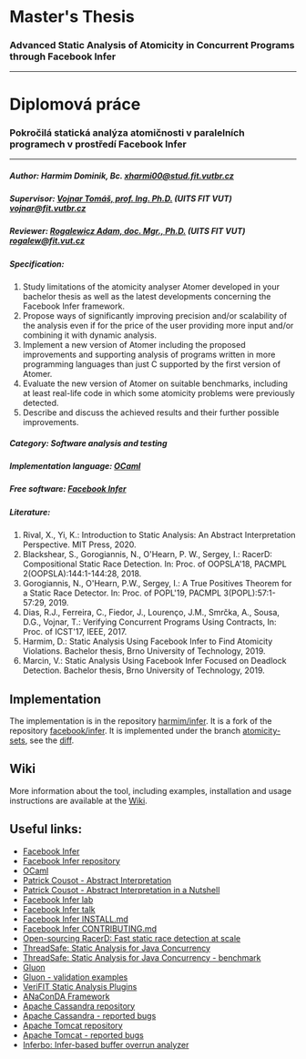 # Master's Thesis
### Advanced Static Analysis of Atomicity in Concurrent Programs through Facebook Infer

---

# Diplomová práce
### Pokročilá statická analýza atomičnosti v paralelních programech v prostředí Facebook Infer

---

##### Author: Harmim Dominik, Bc. <xharmi00@stud.fit.vutbr.cz>

##### Supervisor: [Vojnar Tomáš, prof. Ing. Ph.D.](https://www.fit.vutbr.cz/~vojnar) (UITS FIT VUT) <vojnar@fit.vutbr.cz>

##### Reviewer: [Rogalewicz Adam, doc. Mgr., Ph.D.](https://www.fit.vutbr.cz/~rogalew) (UITS FIT VUT) <rogalew@fit.vut.cz>

##### Specification:
1. Study limitations of the atomicity analyser Atomer developed in your bachelor
   thesis as well as the latest developments concerning the Facebook Infer
   framework.
2. Propose ways of significantly improving precision and/or scalability of the
   analysis even if for the price of the user providing more input and/or
   combining it with dynamic analysis.
3. Implement a new version of Atomer including the proposed improvements and
   supporting analysis of programs written in more programming languages than
   just C supported by the first version of Atomer.
4. Evaluate the new version of Atomer on suitable benchmarks, including at least
   real-life code in which some atomicity problems were previously detected.
5. Describe and discuss the achieved results and their further possible
   improvements.

##### Category: Software analysis and testing

##### Implementation language: [OCaml](https://ocaml.org)

##### Free software: [Facebook Infer](https://fbinfer.com)

##### Literature:
1. Rival, X., Yi, K.: Introduction to Static Analysis: An Abstract
   Interpretation Perspective. MIT Press, 2020.
2. Blackshear, S., Gorogiannis, N., O'Hearn, P. W., Sergey, I.: RacerD:
   Compositional Static Race Detection. In: Proc. of OOPSLA'18,
   PACMPL 2(OOPSLA):144:1-144:28, 2018.
3. Gorogiannis, N., O'Hearn, P.W., Sergey, I.: A True Positives Theorem for a
   Static Race Detector. In: Proc. of POPL'19, PACMPL 3(POPL):57:1-57:29, 2019.
4. Dias, R.J., Ferreira, C., Fiedor, J., Lourenço, J.M., Smrčka, A., Sousa,
   D.G., Vojnar, T.: Verifying Concurrent Programs Using Contracts, In: Proc.
   of ICST'17, IEEE, 2017.
5. Harmim, D.: Static Analysis Using Facebook Infer to Find Atomicity
   Violations. Bachelor thesis, Brno University of Technology, 2019.
6. Marcin, V.: Static Analysis Using Facebook Infer Focused on Deadlock
   Detection. Bachelor thesis, Brno University of Technology, 2019.

## Implementation
The implementation is in the repository
[harmim/infer](https://github.com/harmim/infer). It is a fork of the repository
[facebook/infer](https://github.com/facebook/infer). It is implemented under
the branch
[atomicity-sets](https://github.com/harmim/infer/tree/atomicity-sets), see the
[diff](https://github.com/facebook/infer/compare/master...harmim:atomicity-sets).

## Wiki
More information about the tool, including examples, installation and usage
instructions are available at the
[Wiki](https://github.com/harmim/infer/wiki/Atomer:-Atomicity-Violations-Analyser).

## Useful links:
- [Facebook Infer](https://fbinfer.com)
- [Facebook Infer repository](https://github.com/facebook/infer)
- [OCaml](https://ocaml.org)
- [Patrick Cousot - Abstract Interpretation](https://www.di.ens.fr/~cousot/AI)
- [Patrick Cousot - Abstract Interpretation in a Nutshell](https://www.di.ens.fr/~cousot/AI/IntroAbsInt.html)
- [Facebook Infer lab](https://github.com/facebook/infer/tree/master/infer/src/labs)
- [Facebook Infer talk](https://atscaleconference.com/videos/getting-the-most-out-of-static-analyzers)
- [Facebook Infer INSTALL.md](https://github.com/facebook/infer/blob/master/INSTALL.md)
- [Facebook Infer CONTRIBUTING.md](https://github.com/facebook/infer/blob/master/CONTRIBUTING.md)
- [Open-sourcing RacerD: Fast static race detection at scale](https://code.fb.com/android/open-sourcing-racerd-fast-static-race-detection-at-scale)
- [ThreadSafe: Static Analysis for Java Concurrency](https://bentnib.org/threadsafe.html)
- [ThreadSafe: Static Analysis for Java Concurrency - benchmark](https://researcher.watson.ibm.com/researcher/view_person_subpage.php?id=5722)
- [Gluon](https://github.com/trxsys/gluon)
- [Gluon - validation examples](https://github.com/trxsys/gluon/tree/master/test/validation)
- [VeriFIT Static Analysis Plugins](http://www.fit.vutbr.cz/research/groups/verifit/tools/sa-plugins)
- [ANaConDA Framework](http://www.fit.vutbr.cz/research/groups/verifit/tools/anaconda)
- [Apache Cassandra repository](https://github.com/apache/cassandra)
- [Apache Cassandra - reported bugs](https://issues.apache.org/jira/browse/CASSANDRA-7757)
- [Apache Tomcat repository](https://github.com/apache/tomcat)
- [Apache Tomcat - reported bugs](https://bz.apache.org/bugzilla/show_bug.cgi?id=56784)
- [Inferbo: Infer-based buffer overrun analyzer](https://research.fb.com/inferbo-infer-based-buffer-overrun-analyzer)
